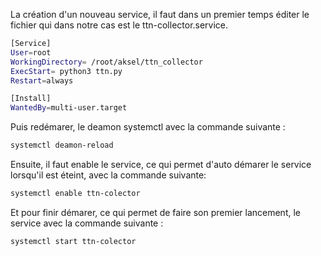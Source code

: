 La création d'un nouveau service, il faut dans un premier temps éditer le fichier qui dans notre cas est le ttn-collector.service.

``` bash
[Service]
User=root
WorkingDirectory= /root/aksel/ttn_collector
ExecStart= python3 ttn.py
Restart=always

[Install]
WantedBy=multi-user.target
```


Puis redémarer, le deamon systemctl avec la commande suivante :

``` bash
systemctl deamon-reload
```


Ensuite, il faut enable le service, ce qui permet d'auto  démarer le service lorsqu'il est éteint, avec la commande suivante:

``` bash
systemctl enable ttn-colector
```
Et pour finir démarer, ce qui permet de faire son premier lancement, le service avec la commande suivante :

``` bash
systemctl start ttn-colector
```